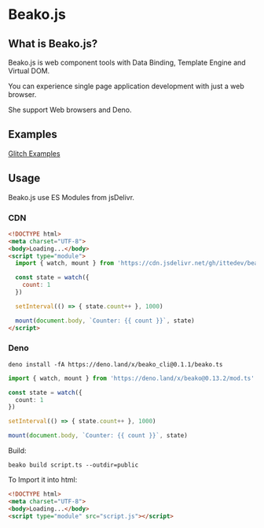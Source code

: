 # Beako.js

## What is Beako.js?

Beako.js is web component tools with Data Binding, Template Engine and Virtual DOM.

You can experience single page application development with just a web browser.

She support Web browsers and Deno.

## Examples

[Glitch Examples](https://glitch.com/@itte1)

## Usage

Beako.js use ES Modules from jsDelivr.

### CDN

```html
<!DOCTYPE html>
<meta charset="UTF-8">
<body>Loading...</body>
<script type="module">
  import { watch, mount } from 'https://cdn.jsdelivr.net/gh/ittedev/beako@0.13.2/beako.js'

  const state = watch({
    count: 1
  })

  setInterval(() => { state.count++ }, 1000)

  mount(document.body, `Counter: {{ count }}`, state)
</script>
```

### Deno

```shell
deno install -fA https://deno.land/x/beako_cli@0.1.1/beako.ts
```

```ts
import { watch, mount } from 'https://deno.land/x/beako@0.13.2/mod.ts'

const state = watch({
  count: 1
})

setInterval(() => { state.count++ }, 1000)

mount(document.body, `Counter: {{ count }}`, state)
```

Build:

```shell
beako build script.ts --outdir=public
```

To Import it into html:

```html
<!DOCTYPE html>
<meta charset="UTF-8">
<body>Loading...</body>
<script type="module" src="script.js"></script>
```
